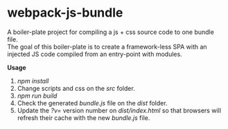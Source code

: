 # webpack-js-bundle
A boiler-plate project for compiling a js + css source code to one bundle file.<br/>
The goal of this boiler-plate is to create a framework-less SPA with an injected JS code compiled from an entry-point with modules.

**Usage**
1) *npm install*
2) Change scripts and css on the *src* folder.
3) *npm run build*
4) Check the generated *bundle.js* file on the *dist* folder.
5) Update the *?v=* version number on *dist/index.html* so that browsers will refresh their cache with the new *bundle.js* file.
